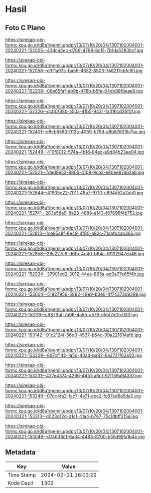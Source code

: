 # Hasil

## Foto C Plano

https://sirekap-obj-formc.kpu.go.id/d8a1/pemilu/pdpr/13/07/10/20/04/1307102004001-20240221-152005--43dca4ec-d789-4799-8c15-7b1da5280bcf.jpg

https://sirekap-obj-formc.kpu.go.id/d8a1/pemilu/pdpr/13/07/10/20/04/1307102004001-20240221-152058--d3f1a93c-ba56-4652-8503-746217cbfc90.jpg

https://sirekap-obj-formc.kpu.go.id/d8a1/pemilu/pdpr/13/07/10/20/04/1307102004001-20240221-152208--06e65faf-eb9b-478b-b5fe-64db88f8eae9.jpg

https://sirekap-obj-formc.kpu.go.id/d8a1/pemilu/pdpr/13/07/10/20/04/1307102004001-20240221-152326--dcb0138b-a50a-41b5-9431-fa316cd36f0f.jpg

https://sirekap-obj-formc.kpu.go.id/d8a1/pemilu/pdpr/13/07/10/20/04/1307102004001-20240221-152401--e8cb5560-913a-4059-b75d-a8b87633b7ba.jpg

https://sirekap-obj-formc.kpu.go.id/d8a1/pemilu/pdpr/13/07/10/20/04/1307102004001-20240221-152449--410f8012-574a-4b1d-84ec-a9d84b23ee04.jpg

https://sirekap-obj-formc.kpu.go.id/d8a1/pemilu/pdpr/13/07/10/20/04/1307102004001-20240221-152521--7ded9e52-8805-4109-9ca2-e80ee97d62a6.jpg

https://sirekap-obj-formc.kpu.go.id/d8a1/pemilu/pdpr/13/07/10/20/04/1307102004001-20240221-152644--41905e22-701f-48a7-9710-c894d52a2ab0.jpg

https://sirekap-obj-formc.kpu.go.id/d8a1/pemilu/pdpr/13/07/10/20/04/1307102004001-20240221-152741--283e58a9-8a23-4888-a143-f87696f4b752.jpg

https://sirekap-obj-formc.kpu.go.id/d8a1/pemilu/pdpr/13/07/10/20/04/1307102004001-20240221-152813--1ce95a8f-8e49-4f80-a82c-71aafb4ab366.jpg

https://sirekap-obj-formc.kpu.go.id/d8a1/pemilu/pdpr/13/07/10/20/04/1307102004001-20240221-152858--28c227e9-d6fb-4c40-b84a-f6132947eb46.jpg

https://sirekap-obj-formc.kpu.go.id/d8a1/pemilu/pdpr/13/07/10/20/04/1307102004001-20240221-152934--37901ed2-3012-44ee-895a-ad0a77e65f4b.jpg

https://sirekap-obj-formc.kpu.go.id/d8a1/pemilu/pdpr/13/07/10/20/04/1307102004001-20240221-153004--51827956-5882-49e9-b3e0-4f74373d9299.jpg

https://sirekap-obj-formc.kpu.go.id/d8a1/pemilu/pdpr/13/07/10/20/04/1307102004001-20240221-153118--c987ffaf-7a96-4a55-a576-e55f7d0fc033.jpg

https://sirekap-obj-formc.kpu.go.id/d8a1/pemilu/pdpr/13/07/10/20/04/1307102004001-20240221-153142--91c2124f-56d0-4537-b54c-99a221614afb.jpg

https://sirekap-obj-formc.kpu.go.id/d8a1/pemilu/pdpr/13/07/10/20/04/1307102004001-20240221-153209--897cf142-1a5d-40ad-ba82-6a2721f63a50.jpg

https://sirekap-obj-formc.kpu.go.id/d8a1/pemilu/pdpr/13/07/10/20/04/1307102004001-20240221-153231--427e4374-4266-4451-a6cf-97f159a94337.jpg

https://sirekap-obj-formc.kpu.go.id/d8a1/pemilu/pdpr/13/07/10/20/04/1307102004001-20240221-153249--07dc4fa2-fac7-4a71-abe2-fc67ed8a5da0.jpg

https://sirekap-obj-formc.kpu.go.id/d8a1/pemilu/pdpr/13/07/10/20/04/1307102004001-20240221-153313--d023d12d-d1c1-41a4-b767-75c1dbff315a.jpg

https://sirekap-obj-formc.kpu.go.id/d8a1/pemilu/pdpr/13/07/10/20/04/1307102004001-20240221-153046--d74638c1-6a34-4484-8700-b55d95fa1b4e.jpg


## Metadata

| Key        | Value               |
| ---------- | ------------------- |
| Time Stamp | 2024-02-21 16:03:29 |
| Kode Dapil | 1302                |



